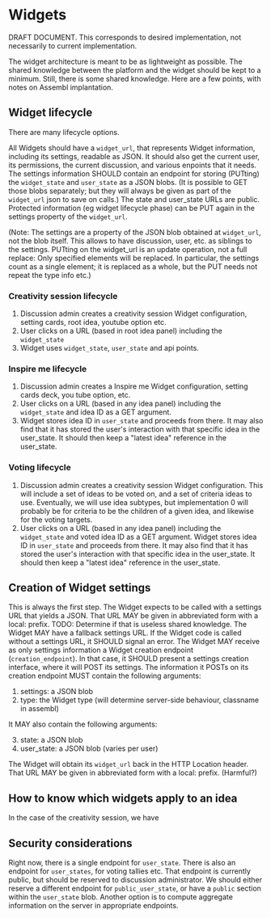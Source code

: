 # Widgets

DRAFT DOCUMENT.
This corresponds to desired implementation, not necessarily to current implementation.

The widget architecture is meant to be as lightweight as possible.
The shared knowledge between the platform and the widget should be kept to a minimum.
Still, there is some shared knowledge. Here are a few points, with notes on Assembl implantation.

## Widget lifecycle

There are many lifecycle options. 

All Widgets should have a `widget_url`, that represents Widget information, including its settings, readable as JSON.
It should also get the current user, its permissions, the current discussion, and various enpoints that it needs.
The settings information SHOULD contain an endpoint for storing (PUTting) the `widget_state` and `user_state` as a JSON blobs.
(It is possible to GET those blobs separately; but they will always be given as part of the `widget_url` json to save on calls.)
The state and user_state URLs are public. Protected information (eg widget lifecycle phase) can be PUT again in the settings property of the `widget_url`.

(Note: The settings are a property of the JSON blob obtained at `widget_url`, not the blob itself. This allows to have discussion, user, etc. as siblings to the settings. PUTting on the widget_url is an update operation, not a full replace: Only specified elements will be replaced. In particular, the settings count as a single element; it is replaced as a whole, but the PUT needs not repeat the type info etc.)

### Creativity session lifecycle

1. Discussion admin creates a creativity session Widget configuration, setting cards, root idea, youtube option etc.
2. User clicks on a URL (based in root idea panel) including the `widget_state`
3. Widget uses `widget_state`, `user_state` and api points.

### Inspire me lifecycle

1. Discussion admin creates a Inspire me Widget configuration, setting cards deck, you tube option, etc.
2. User clicks on a URL (based in any idea panel) including the `widget_state` and idea ID as a GET argument.
3. Widget stores idea ID in `user_state` and proceeds from there.
It may also find that it has stored the user's interaction with that specific idea in the user_state.
It should then keep a "latest idea" reference in the user_state.

### Voting lifecycle

1. Discussion admin creates a creativity session Widget configuration. This will include a set of ideas to be voted on, and a set of criteria ideas to use.
Eventually, we will use idea subtypes, but implementation 0 will probably be for criteria to be the children of a given idea, and likewise for the voting targets.
2. User clicks on a URL (based in any idea panel) including the `widget_state` and voted idea ID as a GET argument.
Widget stores idea ID in `user_state` and proceeds from there.
It may also find that it has stored the user's interaction with that specific idea in the user_state.
It should then keep a "latest idea" reference in the user_state.

## Creation of Widget settings

This is always the first step.
The Widget expects to be called with a settings URL that yields a JSON.
That URL MAY be given in abbreviated form with a local: prefix.
TODO: Determine if that is useless shared knowledge.
The Widget MAY have a fallback settings URL.
If the Widget code is called without a settings URL, it SHOULD signal an error.
The Widget MAY receive as only settings information a Widget creation endpoint (`creation_endpoint`).
In that case, it SHOULD present a settings creation interface, where it will POST its settings.
The information it POSTs on its creation endpoint MUST contain the following arguments:

1. settings: a JSON blob
2. type: the Widget type (will determine server-side behaviour, classname in assembl)

It MAY also contain the following arguments:

3. state: a JSON blob
4. user_state: a JSON blob (varies per user)

The Widget will obtain its `widget_url` back in the HTTP Location header.
That URL MAY be given in abbreviated form with a local: prefix. (Harmful?)

## How to know which widgets apply to an idea

In the case of the creativity session, we have 

## Security considerations

Right now, there is a single endpoint for `user_state`. There is also an endpoint for `user_states`, for voting tallies etc.
That endpoint is currently public, but should be reserved to discussion administrator.
We should either reserve a different endpoint for `public_user_state`, or have a `public` section within the `user_state` blob.
Another option is to compute aggregate information on the server in appropriate endpoints.

